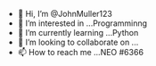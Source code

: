 - 👋 Hi, I’m @JohnMuller123
- 👀 I’m interested in ...Programminng
- 🌱 I’m currently learning ...Python
- 💞️ I’m looking to collaborate on ...
- 📫 How to reach me ...NEO #6366
<!---
JohnMuller123/JohnMuller123 is a ✨ special ✨ repository because its `README.md` (this file) appears on your GitHub profile.
You can click the Preview link to take a look at your changes.
--->
